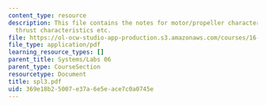 ```yaml
---
content_type: resource
description: This file contains the notes for motor/propeller characterization, propellor
  thrust characteristics etc.
file: https://ol-ocw-studio-app-production.s3.amazonaws.com/courses/16-01-unified-engineering-i-ii-iii-iv-fall-2005-spring-2006/369e18b25007e37a6e5eace7c0a0745e_spl3.pdf
file_type: application/pdf
learning_resource_types: []
parent_title: Systems/Labs 06
parent_type: CourseSection
resourcetype: Document
title: spl3.pdf
uid: 369e18b2-5007-e37a-6e5e-ace7c0a0745e
---
```

